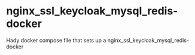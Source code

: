 # nginx_ssl_keycloak_mysql_redis-docker
Hady docker compose file that sets up a nginx_ssl_keycloak_mysql_redis-docker
